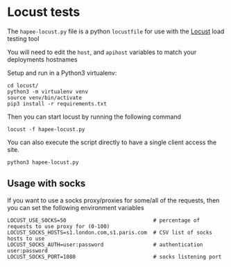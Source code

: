 # Locust tests

The `hapee-locust.py` file is a python `locustfile` for use with the [Locust](https://locust.io/) load testing tool
 
You will need to edit the `host`, and `apihost` variables to match your deployments hostnames

Setup and run in a Python3 virtualenv:
```
cd locust/
python3 -m virtualenv venv
source venv/bin/activate
pip3 install -r requirements.txt
```

Then you can start locust by running the following command
```
locust -f hapee-locust.py
```

You can also execute the script directly to have a single client access the site.
```
python3 hapee-locust.py
```

## Usage with socks

If you want to use a socks proxy/proxies for some/all of the requests, then you can set the following environment variables

```
LOCUST_USE_SOCKS=50                            # percentage of requests to use proxy for (0-100)
LOCUST_SOCKS_HOSTS=s1.london.com,s1.paris.com  # CSV list of socks hosts to use
LOCUST_SOCKS_AUTH=user:password                # authentication user:password
LOCUST_SOCKS_PORT=1080                         # socks listening port
```
